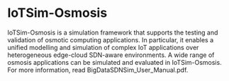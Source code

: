 # IoTSim-Osmosis

IoTSim-Osmosis is a simulation framework that supports the testing and validation of osmotic computing applications. In particular, it enables a unified modelling and simulation of complex IoT applications over heterogeneous edge-cloud SDN-aware environments. A wide range of osmosis applications can be simulated and evaluated in IoTSim-Osmosis. For more information, read BigDataSDNSim_User_Manual.pdf.
